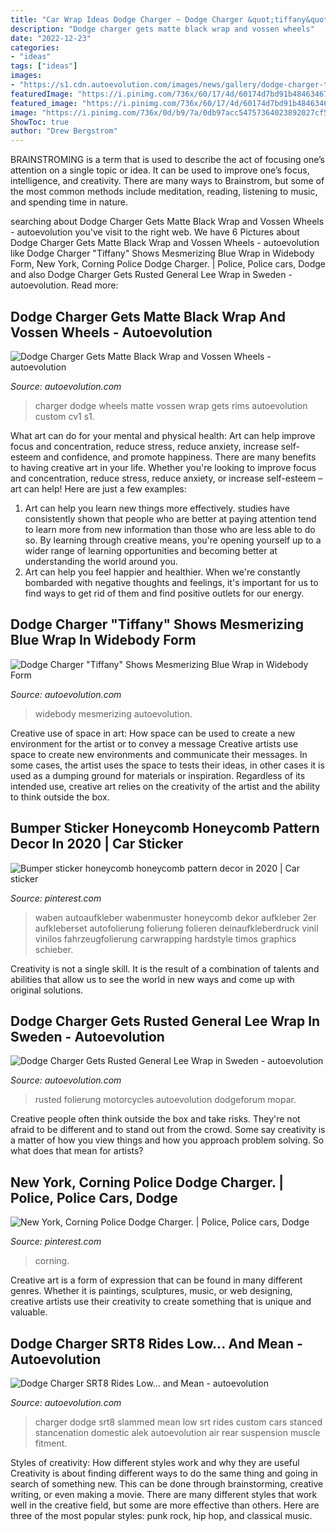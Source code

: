 ```yaml
---
title: "Car Wrap Ideas Dodge Charger ~ Dodge Charger &quot;tiffany&quot; Shows Mesmerizing Blue Wrap In Widebody Form"
description: "Dodge charger gets matte black wrap and vossen wheels"
date: "2022-12-23"
categories:
- "ideas"
tags: ["ideas"]
images:
- "https://s1.cdn.autoevolution.com/images/news/gallery/dodge-charger-tiffany-shows-mesmerizing-blue-wrap-in-widebody-form_1.jpg"
featuredImage: "https://i.pinimg.com/736x/60/17/4d/60174d7bd91b48463467869283f1d42c.jpg"
featured_image: "https://i.pinimg.com/736x/60/17/4d/60174d7bd91b48463467869283f1d42c.jpg"
image: "https://i.pinimg.com/736x/0d/b9/7a/0db97acc54757364023892027cf51997.jpg"
ShowToc: true
author: "Drew Bergstrom"
---
```



BRAINSTROMING is a term that is used to describe the act of focusing one’s attention on a single topic or idea. It can be used to improve one’s focus, intelligence, and creativity. There are many ways to Brainstrom, but some of the most common methods include meditation, reading, listening to music, and spending time in nature.

	

		
searching about Dodge Charger Gets Matte Black Wrap and Vossen Wheels - autoevolution you've visit to the right web. We have 6 Pictures about Dodge Charger Gets Matte Black Wrap and Vossen Wheels - autoevolution like Dodge Charger &quot;Tiffany&quot; Shows Mesmerizing Blue Wrap in Widebody Form, New York, Corning Police Dodge Charger. | Police, Police cars, Dodge and also Dodge Charger Gets Rusted General Lee Wrap in Sweden - autoevolution. Read more:
		
    
## Dodge Charger Gets Matte Black Wrap And Vossen Wheels - Autoevolution

<img loading=lazy src="https://s1.cdn.autoevolution.com/images/news/gallery/dodge-charger-gets-matte-black-wrap-and-vossen-wheels-photo-gallery_1.jpg" onerror="this.onerror=null;this.src='https://tse2.mm.bing.net/th?id=OIP.O2j6B7Xvv3oxgzMURT7b-QHaE8&amp;pid=15.1';" alt="Dodge Charger Gets Matte Black Wrap and Vossen Wheels - autoevolution">

_Source: autoevolution.com_

>charger dodge wheels matte vossen wrap gets rims autoevolution custom cv1 s1. 

	

What art can do for your mental and physical health: Art can help improve focus and concentration, reduce stress, reduce anxiety, increase self-esteem and confidence, and promote happiness.
There are many benefits to having creative art in your life. Whether you're looking to improve focus and concentration, reduce stress, reduce anxiety, or increase self-esteem – art can help! Here are just a few examples: 
1. Art can help you learn new things more effectively. studies have consistently shown that people who are better at paying attention tend to learn more from new information than those who are less able to do so. By learning through creative means, you're opening yourself up to a wider range of learning opportunities and becoming better at understanding the world around you. 
2. Art can help you feel happier and healthier. When we're constantly bombarded with negative thoughts and feelings, it's important for us to find ways to get rid of them and find positive outlets for our energy.

    
## Dodge Charger &quot;Tiffany&quot; Shows Mesmerizing Blue Wrap In Widebody Form

<img loading=lazy src="https://s1.cdn.autoevolution.com/images/news/gallery/dodge-charger-tiffany-shows-mesmerizing-blue-wrap-in-widebody-form_1.jpg" onerror="this.onerror=null;this.src='https://tse2.mm.bing.net/th?id=OIP.GvP43U4EgSsLjTW9CgkJeAHaHZ&amp;pid=15.1';" alt="Dodge Charger &quot;Tiffany&quot; Shows Mesmerizing Blue Wrap in Widebody Form">

_Source: autoevolution.com_

>widebody mesmerizing autoevolution. 

	

Creative use of space in art: How space can be used to create a new environment for the artist or to convey a message
Creative artists use space to create new environments and communicate their messages. In some cases, the artist uses the space to tests their ideas, in other cases it is used as a dumping ground for materials or inspiration. Regardless of its intended use, creative art relies on the creativity of the artist and the ability to think outside the box.

    
## Bumper Sticker Honeycomb Honeycomb Pattern Decor In 2020 | Car Sticker

<img loading=lazy src="https://i.pinimg.com/736x/60/17/4d/60174d7bd91b48463467869283f1d42c.jpg" onerror="this.onerror=null;this.src='https://tse3.mm.bing.net/th?id=OIP.66Tys9AgfH-oIR73P5hhUgHaGe&amp;pid=15.1';" alt="Bumper sticker honeycomb honeycomb pattern decor in 2020 | Car sticker">

_Source: pinterest.com_

>waben autoaufkleber wabenmuster honeycomb dekor aufkleber 2er aufkleberset autofolierung folierung folieren deinaufkleberdruck vinil vinilos fahrzeugfolierung carwrapping hardstyle timos graphics schieber. 

	

Creativity is not a single skill. It is the result of a combination of talents and abilities that allow us to see the world in new ways and come up with original solutions.

    
## Dodge Charger Gets Rusted General Lee Wrap In Sweden - Autoevolution

<img loading=lazy src="https://s1.cdn.autoevolution.com/images/news/gallery/dodge-charger-gets-rusted-general-lee-wrap-in-sweden_2.jpg" onerror="this.onerror=null;this.src='https://tse4.mm.bing.net/th?id=OIP.mnEUTqAIdkprpRD3gUfGVwHaE6&amp;pid=15.1';" alt="Dodge Charger Gets Rusted General Lee Wrap in Sweden - autoevolution">

_Source: autoevolution.com_

>rusted folierung motorcycles autoevolution dodgeforum mopar. 

	

Creative people often think outside the box and take risks. They're not afraid to be different and to stand out from the crowd. Some say creativity is a matter of how you view things and how you approach problem solving. So what does that mean for artists?

    
## New York, Corning Police Dodge Charger. | Police, Police Cars, Dodge

<img loading=lazy src="https://i.pinimg.com/736x/0d/b9/7a/0db97acc54757364023892027cf51997.jpg" onerror="this.onerror=null;this.src='https://tse4.mm.bing.net/th?id=OIP.2Dt6sh30v5_TwJWkUYxTiAHaE6&amp;pid=15.1';" alt="New York, Corning Police Dodge Charger. | Police, Police cars, Dodge">

_Source: pinterest.com_

>corning. 

	

Creative art is a form of expression that can be found in many different genres. Whether it is paintings, sculptures, music, or web designing, creative artists use their creativity to create something that is unique and valuable.

    
## Dodge Charger SRT8 Rides Low... And Mean - Autoevolution

<img loading=lazy src="http://s1.cdn.autoevolution.com/images/news/gallery/dodge-charger-srt8-rides-low-and-mean-photo-gallery_7.jpg" onerror="this.onerror=null;this.src='https://tse3.mm.bing.net/th?id=OIP.63clfKbZQfzU7QyfqLb_DwHaE8&amp;pid=15.1';" alt="Dodge Charger SRT8 Rides Low... and Mean - autoevolution">

_Source: autoevolution.com_

>charger dodge srt8 slammed mean low srt rides custom cars stanced stancenation domestic alek autoevolution air rear suspension muscle fitment. 

	

Styles of creativity: How different styles work and why they are useful
Creativity is about finding different ways to do the same thing and going in search of something new. This can be done through brainstorming, creative writing, or even making a movie. There are many different styles that work well in the creative field, but some are more effective than others. Here are three of the most popular styles: punk rock, hip hop, and classical music.

